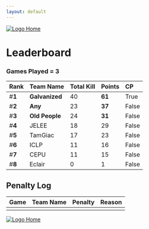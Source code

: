 ```yaml
---
layout: default
---
```



[ ![Logo](https://kanziebub.github.io/ProjectSEA/assets/images/bullet_rev.png) Home](https://kanziebub.github.io/ProjectSEA/)


# **Leaderboard**

### Games Played = 3

|  Rank  | Team Name             | Total Kill | **Points** | CP |
|:-------|:----------------------|:-----------|:-----------|:---|
| #**1** | **Galvanized** | 40 | **61** | True | 
| #**2** | **Any** | 23 | **37** | False | 
| #**3** | **Old People** | 24 | **31** | False | 
| #**4** | JELEE | 18 | 29 | False | 
| #**5** | TamGiac | 17 | 23 | False | 
| #**6** | ICLP | 11 | 16 | False | 
| #**7** | CEPU | 11 | 15 | False | 
| #**8** | Eclair | 0 | 1 | False | 

## Penalty Log 

|  Game  | Team Name | Penalty | Reason                |
|:-------|:----------|:--------|:----------------------|
|        |           |         |                       | 
 
 


[ ![Logo](https://kanziebub.github.io/ProjectSEA/assets/images/bullet_rev.png) Home](https://kanziebub.github.io/ProjectSEA/)
    